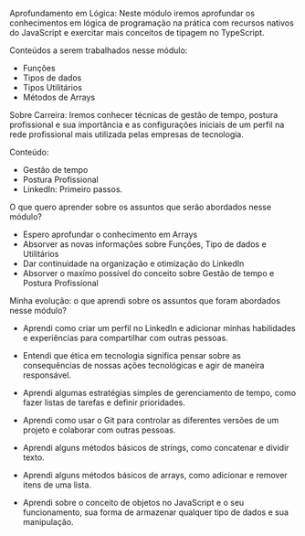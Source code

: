 Aprofundamento em Lógica: Neste módulo iremos aprofundar os conhecimentos em lógica de programação na prática com recursos nativos do JavaScript e exercitar mais conceitos de tipagem no TypeScript.


Conteúdos a serem trabalhados nesse módulo:

 - Funções
 - Tipos de dados
 - Tipos Utilitários
 - Métodos de Arrays


Sobre Carreira: Iremos conhecer técnicas de gestão de tempo, postura profissional e sua importância e as configurações iniciais de um perfil na rede profissional mais utilizada pelas empresas de tecnologia.

Conteúdo:

 - Gestão de tempo
 - Postura Profissional
 - LinkedIn: Primeiro passos.



O que quero aprender sobre os assuntos que serão abordados nesse módulo?


 - Espero aprofundar o conhecimento em Arrays 
 - Absorver as novas informações sobre Funções, Tipo de dados e Utilitários
 - Dar continuidade na organização e otimização do LinkedIn
 - Absorver o maxímo possível do conceito sobre Gestão de tempo e Postura Profissíonal




Minha evolução: o que aprendi sobre os assuntos que foram abordados nesse módulo?


 - Aprendi como criar um perfil no LinkedIn e adicionar minhas habilidades e experiências para compartilhar com outras pessoas.

 - Entendi que ética em tecnologia significa pensar sobre as consequências de nossas ações tecnológicas e agir de maneira responsável.

 - Aprendi algumas estratégias simples de gerenciamento de tempo, como fazer listas de tarefas e definir prioridades.

 - Aprendi como usar o Git para controlar as diferentes versões de um projeto e colaborar com outras pessoas.

 - Aprendi alguns métodos básicos de strings, como concatenar e dividir texto.

 - Aprendi alguns métodos básicos de arrays, como adicionar e remover itens de uma lista.

 - Aprendi sobre o conceito de objetos no JavaScript e o seu funcionamento, sua forma de armazenar qualquer tipo de dados e sua manipulação.
